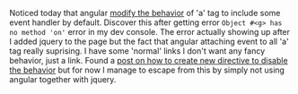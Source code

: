 <!-- 
.. link: 
.. description: 
.. tags: javascript, angularjs
.. date: 2013/11/18 01:19:58
.. title: Angularjs: Event handler attached to all anchor tag 'a'
.. slug: angularjs-event-handler-attached-to-all-anchor-tag-a
-->

Noticed today that angular [modify the behavior][1] of 'a' tag to include some event handler by default. Discover this after getting error `Object #<g> has no method 'on'` error in my dev console. The error actually showing up after I added jquery to the page but the fact that angular attaching event to all 'a' tag really suprising. I have some 'normal' links I don't want any fancy behavior, just a link. Found a [post on how to create new directive to disable the behavior][2] but for now I manage to escape from this by simply not using angular together with jquery.

[1]:http://docs.angularjs.org/api/ng.directive:a
[2]:http://badwing.com/angularjs-heavy-handed-anchor-tag-disable-directive/
